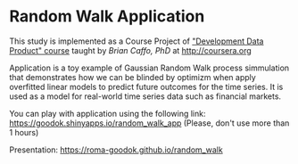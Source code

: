 # Random Walk Application

This study is implemented  as a Course Project of ["Development Data Product" course](https://www.coursera.org/course/devdataprod) taught by *Brian Caffo, PhD* at <http://coursera.org>    

Application is a toy example of Gaussian Random Walk process simmulation that demonstrates how we can be blinded by optimizm when apply overfitted linear models to predict future outcomes for the time series. It is used as a model for real-world time series data such as financial markets.

You can play with application using the following link: https://goodok.shinyapps.io/random_walk_app
(Please, don't use more than 1 hours)

Presentation: https://roma-goodok.github.io/random_walk



